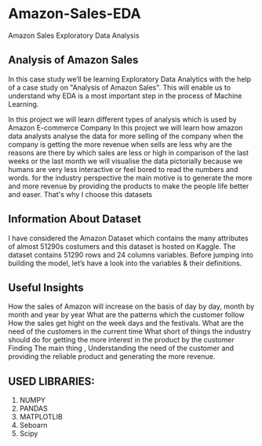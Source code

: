 # Amazon-Sales-EDA
Amazon Sales Exploratory Data Analysis

## Analysis of Amazon Sales
In this case study we’ll be learning Exploratory Data Analytics with the help of a case study on "Analysis of Amazon Sales". This will
enable us to understand why EDA is a most important step in the process of Machine Learning.


In this project we will learn different types of analysis which is used by Amazon E-commerce Company In this project we will learn how amazon data analysts analyse the data for more selling of the company when the company is getting the more revenue when sells are less why are the reasons are there by which
sales are less or high in comparison of the last weeks or the last month we will visualise the data pictorially because we humans are very less interactive or feel bored to read the numbers and words. for the industry perspective the main motive is to generate the more and more revenue by providing the products to make the people life
better and easer. That's why I choose this datasets

## Information About Dataset

I have considered the Amazon Dataset which contains the many attributes of almost 51290s costumers and this dataset is hosted on Kaggle. The dataset contains 51290 rows and 24 columns variables. Before jumping into building the model, let’s have a look into the variables & their definitions.

## Useful Insights 

How the sales of Amazon will increase on the basis of day by day, month by month and year by year What are the patterns which the customer follow How the sales get hight on the week days and the festivals. What are the need of the customers in the current time What short of things the industry should do for getting the more interest in the product by the customer Finding The main thing , Understanding the need of the customer and providing the reliable product and generating the more revenue.

## USED LIBRARIES:
1. NUMPY
2. PANDAS
3. MATPLOTLIB
4. Seboarn
5. Scipy
